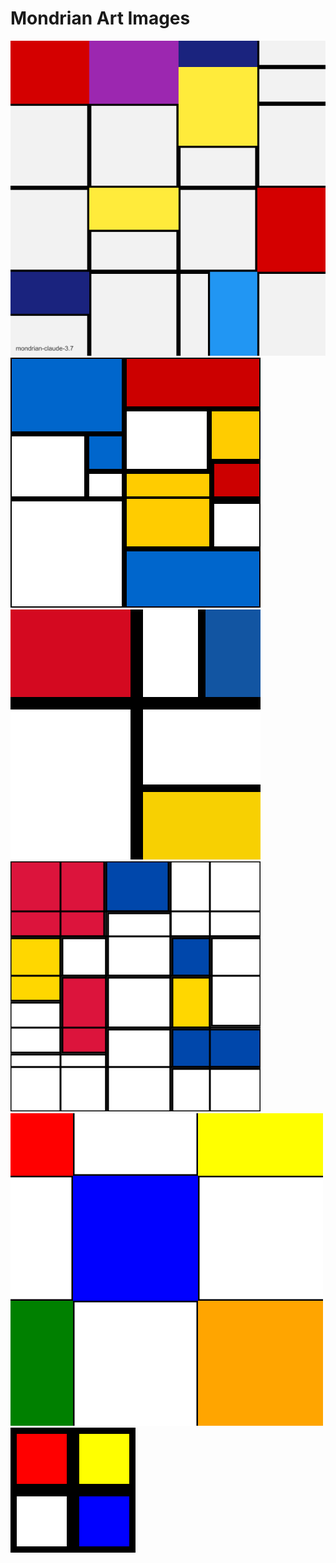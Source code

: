 # Mondrian Art Images

[![mondrian-claude-3.7](mondrian-claude-3.7.png)](mondrian-claude-3.7.png)
[![mondrian-claude-4](mondrian-claude-4.png)](mondrian-claude-4.png)
[![mondrian-gemini-2.5](mondrian-gemini-2.5.png)](mondrian-gemini-2.5.png)
[![mondrian-gpt-4.1](mondrian-gpt-4.1.png)](mondrian-gpt-4.1.png)
[![mondrian-gpt-4o](mondrian-gpt-4o.png)](mondrian-gpt-4o.png)
[![mondrian-o4-mini](mondrian-o4-mini.png)](mondrian-o4-mini.png)
